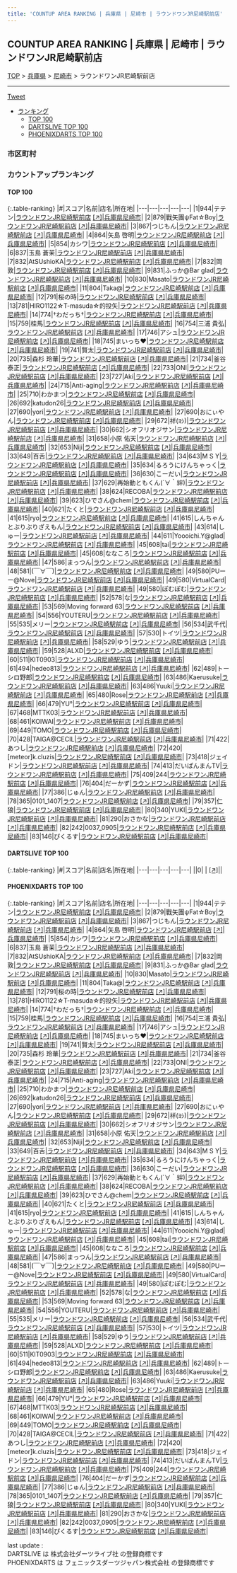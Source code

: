 ```yaml
---
title: 'COUNTUP AREA RANKING | 兵庫県 | 尼崎市 | ラウンドワンJR尼崎駅前店'
---
```

## COUNTUP AREA RANKING | 兵庫県 | 尼崎市 | ラウンドワンJR尼崎駅前店

[TOP](/darts/rank/) > [兵庫県](/darts/rank/兵庫県/) > [尼崎市](/darts/rank/兵庫県/尼崎市/) > ラウンドワンJR尼崎駅前店

___

<a href="https://twitter.com/share?ref_src=twsrc%5Etfw" data-text="COUNTUP AREA RANKING | 兵庫県尼崎市ラウンドワンJR尼崎駅前店" class="twitter-share-button" data-hashtags="DARTSLIVE,PHOENIXDARTS,darts,ダーツ" data-show-count="false">Tweet</a>

* [ランキング](#カウントアップランキング)
    * [TOP 100](#top-100)
    * [DARTSLIVE TOP 100](#dartslive-top-100)
    * [PHOENIXDARTS TOP 100](#phoenixdarts-top-100)

### 市区町村

<ul>

</ul>

### カウントアップランキング

#### TOP 100



{:.table-ranking}
|#|スコア|名前|店名|所在地|
|---|---|---|---|---|
|1|944|<span class="rank-name-pd">テテン</span>|<a href="/darts/rank/shops/9905.html">ラウンドワンJR尼崎駅前店</a> <a href="https://vs.phoenixdarts.com/jp/shop/shopDetailInfo/s_9905?s_seq=9905">[↗]</a>|<a href="/darts/rank/兵庫県/尼崎市">兵庫県尼崎市</a>|
|2|879|<span class="rank-name-pd">戰矢團ψFat☆Boy</span>|<a href="/darts/rank/shops/9905.html">ラウンドワンJR尼崎駅前店</a> <a href="https://vs.phoenixdarts.com/jp/shop/shopDetailInfo/s_9905?s_seq=9905">[↗]</a>|<a href="/darts/rank/兵庫県/尼崎市">兵庫県尼崎市</a>|
|3|867|<span class="rank-name-pd">つじもん</span>|<a href="/darts/rank/shops/9905.html">ラウンドワンJR尼崎駅前店</a> <a href="https://vs.phoenixdarts.com/jp/shop/shopDetailInfo/s_9905?s_seq=9905">[↗]</a>|<a href="/darts/rank/兵庫県/尼崎市">兵庫県尼崎市</a>|
|4|864|<span class="rank-name-pd"><span class="pro-icon-pd"></span>矢島 啓明</span>|<a href="/darts/rank/shops/9905.html">ラウンドワンJR尼崎駅前店</a> <a href="https://vs.phoenixdarts.com/jp/shop/shopDetailInfo/s_9905?s_seq=9905">[↗]</a>|<a href="/darts/rank/兵庫県/尼崎市">兵庫県尼崎市</a>|
|5|854|<span class="rank-name-pd">カシワ</span>|<a href="/darts/rank/shops/9905.html">ラウンドワンJR尼崎駅前店</a> <a href="https://vs.phoenixdarts.com/jp/shop/shopDetailInfo/s_9905?s_seq=9905">[↗]</a>|<a href="/darts/rank/兵庫県/尼崎市">兵庫県尼崎市</a>|
|6|837|<span class="rank-name-pd"><span class="pro-icon-pd"></span>玉島 蒼茉</span>|<a href="/darts/rank/shops/9905.html">ラウンドワンJR尼崎駅前店</a> <a href="https://vs.phoenixdarts.com/jp/shop/shopDetailInfo/s_9905?s_seq=9905">[↗]</a>|<a href="/darts/rank/兵庫県/尼崎市">兵庫県尼崎市</a>|
|7|832|<span class="rank-name-pd">AtSUshioKA</span>|<a href="/darts/rank/shops/9905.html">ラウンドワンJR尼崎駅前店</a> <a href="https://vs.phoenixdarts.com/jp/shop/shopDetailInfo/s_9905?s_seq=9905">[↗]</a>|<a href="/darts/rank/兵庫県/尼崎市">兵庫県尼崎市</a>|
|7|832|<span class="rank-name-pd"><span class="pro-icon-pd"></span>岡 敦</span>|<a href="/darts/rank/shops/9905.html">ラウンドワンJR尼崎駅前店</a> <a href="https://vs.phoenixdarts.com/jp/shop/shopDetailInfo/s_9905?s_seq=9905">[↗]</a>|<a href="/darts/rank/兵庫県/尼崎市">兵庫県尼崎市</a>|
|9|831|<span class="rank-name-pd">ふっか@Bar glad</span>|<a href="/darts/rank/shops/9905.html">ラウンドワンJR尼崎駅前店</a> <a href="https://vs.phoenixdarts.com/jp/shop/shopDetailInfo/s_9905?s_seq=9905">[↗]</a>|<a href="/darts/rank/兵庫県/尼崎市">兵庫県尼崎市</a>|
|10|830|<span class="rank-name-pd">Masato</span>|<a href="/darts/rank/shops/9905.html">ラウンドワンJR尼崎駅前店</a> <a href="https://vs.phoenixdarts.com/jp/shop/shopDetailInfo/s_9905?s_seq=9905">[↗]</a>|<a href="/darts/rank/兵庫県/尼崎市">兵庫県尼崎市</a>|
|11|804|<span class="rank-name-pd">Taka@</span>|<a href="/darts/rank/shops/9905.html">ラウンドワンJR尼崎駅前店</a> <a href="https://vs.phoenixdarts.com/jp/shop/shopDetailInfo/s_9905?s_seq=9905">[↗]</a>|<a href="/darts/rank/兵庫県/尼崎市">兵庫県尼崎市</a>|
|12|791|<span class="rank-name-pd">桜の時</span>|<a href="/darts/rank/shops/9905.html">ラウンドワンJR尼崎駅前店</a> <a href="https://vs.phoenixdarts.com/jp/shop/shopDetailInfo/s_9905?s_seq=9905">[↗]</a>|<a href="/darts/rank/兵庫県/尼崎市">兵庫県尼崎市</a>|
|13|781|<span class="rank-name-pd">HIRO1122☆T-masuda☆的投矢</span>|<a href="/darts/rank/shops/9905.html">ラウンドワンJR尼崎駅前店</a> <a href="https://vs.phoenixdarts.com/jp/shop/shopDetailInfo/s_9905?s_seq=9905">[↗]</a>|<a href="/darts/rank/兵庫県/尼崎市">兵庫県尼崎市</a>|
|14|774|<span class="rank-name-pd">†わだっち†</span>|<a href="/darts/rank/shops/9905.html">ラウンドワンJR尼崎駅前店</a> <a href="https://vs.phoenixdarts.com/jp/shop/shopDetailInfo/s_9905?s_seq=9905">[↗]</a>|<a href="/darts/rank/兵庫県/尼崎市">兵庫県尼崎市</a>|
|15|759|<span class="rank-name-pd">桂馬</span>|<a href="/darts/rank/shops/9905.html">ラウンドワンJR尼崎駅前店</a> <a href="https://vs.phoenixdarts.com/jp/shop/shopDetailInfo/s_9905?s_seq=9905">[↗]</a>|<a href="/darts/rank/兵庫県/尼崎市">兵庫県尼崎市</a>|
|16|754|<span class="rank-name-pd">三浦 貴弘</span>|<a href="/darts/rank/shops/9905.html">ラウンドワンJR尼崎駅前店</a> <a href="https://vs.phoenixdarts.com/jp/shop/shopDetailInfo/s_9905?s_seq=9905">[↗]</a>|<a href="/darts/rank/兵庫県/尼崎市">兵庫県尼崎市</a>|
|17|746|<span class="rank-name-pd">アシュ</span>|<a href="/darts/rank/shops/9905.html">ラウンドワンJR尼崎駅前店</a> <a href="https://vs.phoenixdarts.com/jp/shop/shopDetailInfo/s_9905?s_seq=9905">[↗]</a>|<a href="/darts/rank/兵庫県/尼崎市">兵庫県尼崎市</a>|
|18|745|<span class="rank-name-pd">まいっち❤︎</span>|<a href="/darts/rank/shops/9905.html">ラウンドワンJR尼崎駅前店</a> <a href="https://vs.phoenixdarts.com/jp/shop/shopDetailInfo/s_9905?s_seq=9905">[↗]</a>|<a href="/darts/rank/兵庫県/尼崎市">兵庫県尼崎市</a>|
|19|741|<span class="rank-name-pd">賢太</span>|<a href="/darts/rank/shops/9905.html">ラウンドワンJR尼崎駅前店</a> <a href="https://vs.phoenixdarts.com/jp/shop/shopDetailInfo/s_9905?s_seq=9905">[↗]</a>|<a href="/darts/rank/兵庫県/尼崎市">兵庫県尼崎市</a>|
|20|735|<span class="rank-name-pd"><span class="pro-icon-pd"></span>森杉  玲華</span>|<a href="/darts/rank/shops/9905.html">ラウンドワンJR尼崎駅前店</a> <a href="https://vs.phoenixdarts.com/jp/shop/shopDetailInfo/s_9905?s_seq=9905">[↗]</a>|<a href="/darts/rank/兵庫県/尼崎市">兵庫県尼崎市</a>|
|21|734|<span class="rank-name-pd">釜谷 泰正</span>|<a href="/darts/rank/shops/9905.html">ラウンドワンJR尼崎駅前店</a> <a href="https://vs.phoenixdarts.com/jp/shop/shopDetailInfo/s_9905?s_seq=9905">[↗]</a>|<a href="/darts/rank/兵庫県/尼崎市">兵庫県尼崎市</a>|
|22|733|<span class="rank-name-pd">ONI</span>|<a href="/darts/rank/shops/9905.html">ラウンドワンJR尼崎駅前店</a> <a href="https://vs.phoenixdarts.com/jp/shop/shopDetailInfo/s_9905?s_seq=9905">[↗]</a>|<a href="/darts/rank/兵庫県/尼崎市">兵庫県尼崎市</a>|
|23|727|<span class="rank-name-pd">Aki</span>|<a href="/darts/rank/shops/9905.html">ラウンドワンJR尼崎駅前店</a> <a href="https://vs.phoenixdarts.com/jp/shop/shopDetailInfo/s_9905?s_seq=9905">[↗]</a>|<a href="/darts/rank/兵庫県/尼崎市">兵庫県尼崎市</a>|
|24|715|<span class="rank-name-pd">Anti-aging</span>|<a href="/darts/rank/shops/9905.html">ラウンドワンJR尼崎駅前店</a> <a href="https://vs.phoenixdarts.com/jp/shop/shopDetailInfo/s_9905?s_seq=9905">[↗]</a>|<a href="/darts/rank/兵庫県/尼崎市">兵庫県尼崎市</a>|
|25|710|<span class="rank-name-pd">わかまつ</span>|<a href="/darts/rank/shops/9905.html">ラウンドワンJR尼崎駅前店</a> <a href="https://vs.phoenixdarts.com/jp/shop/shopDetailInfo/s_9905?s_seq=9905">[↗]</a>|<a href="/darts/rank/兵庫県/尼崎市">兵庫県尼崎市</a>|
|26|692|<span class="rank-name-pd">katudon26</span>|<a href="/darts/rank/shops/9905.html">ラウンドワンJR尼崎駅前店</a> <a href="https://vs.phoenixdarts.com/jp/shop/shopDetailInfo/s_9905?s_seq=9905">[↗]</a>|<a href="/darts/rank/兵庫県/尼崎市">兵庫県尼崎市</a>|
|27|690|<span class="rank-name-pd">yori</span>|<a href="/darts/rank/shops/9905.html">ラウンドワンJR尼崎駅前店</a> <a href="https://vs.phoenixdarts.com/jp/shop/shopDetailInfo/s_9905?s_seq=9905">[↗]</a>|<a href="/darts/rank/兵庫県/尼崎市">兵庫県尼崎市</a>|
|27|690|<span class="rank-name-pd">おにぃやん</span>|<a href="/darts/rank/shops/9905.html">ラウンドワンJR尼崎駅前店</a> <a href="https://vs.phoenixdarts.com/jp/shop/shopDetailInfo/s_9905?s_seq=9905">[↗]</a>|<a href="/darts/rank/兵庫県/尼崎市">兵庫県尼崎市</a>|
|29|672|<span class="rank-name-pd">祥(ﾖｼ)</span>|<a href="/darts/rank/shops/9905.html">ラウンドワンJR尼崎駅前店</a> <a href="https://vs.phoenixdarts.com/jp/shop/shopDetailInfo/s_9905?s_seq=9905">[↗]</a>|<a href="/darts/rank/兵庫県/尼崎市">兵庫県尼崎市</a>|
|30|662|<span class="rank-name-pd">シオフリオジサン</span>|<a href="/darts/rank/shops/9905.html">ラウンドワンJR尼崎駅前店</a> <a href="https://vs.phoenixdarts.com/jp/shop/shopDetailInfo/s_9905?s_seq=9905">[↗]</a>|<a href="/darts/rank/兵庫県/尼崎市">兵庫県尼崎市</a>|
|31|658|<span class="rank-name-pd"><span class="pro-icon-pd"></span>小原 佑天</span>|<a href="/darts/rank/shops/9905.html">ラウンドワンJR尼崎駅前店</a> <a href="https://vs.phoenixdarts.com/jp/shop/shopDetailInfo/s_9905?s_seq=9905">[↗]</a>|<a href="/darts/rank/兵庫県/尼崎市">兵庫県尼崎市</a>|
|32|653|<span class="rank-name-pd">Niji</span>|<a href="/darts/rank/shops/9905.html">ラウンドワンJR尼崎駅前店</a> <a href="https://vs.phoenixdarts.com/jp/shop/shopDetailInfo/s_9905?s_seq=9905">[↗]</a>|<a href="/darts/rank/兵庫県/尼崎市">兵庫県尼崎市</a>|
|33|649|<span class="rank-name-pd">百舌</span>|<a href="/darts/rank/shops/9905.html">ラウンドワンJR尼崎駅前店</a> <a href="https://vs.phoenixdarts.com/jp/shop/shopDetailInfo/s_9905?s_seq=9905">[↗]</a>|<a href="/darts/rank/兵庫県/尼崎市">兵庫県尼崎市</a>|
|34|643|<span class="rank-name-pd">M S Y</span>|<a href="/darts/rank/shops/9905.html">ラウンドワンJR尼崎駅前店</a> <a href="https://vs.phoenixdarts.com/jp/shop/shopDetailInfo/s_9905?s_seq=9905">[↗]</a>|<a href="/darts/rank/兵庫県/尼崎市">兵庫県尼崎市</a>|
|35|634|<span class="rank-name-pd">るろうにけんちゃっく</span>|<a href="/darts/rank/shops/9905.html">ラウンドワンJR尼崎駅前店</a> <a href="https://vs.phoenixdarts.com/jp/shop/shopDetailInfo/s_9905?s_seq=9905">[↗]</a>|<a href="/darts/rank/兵庫県/尼崎市">兵庫県尼崎市</a>|
|36|630|<span class="rank-name-pd">こーだい</span>|<a href="/darts/rank/shops/9905.html">ラウンドワンJR尼崎駅前店</a> <a href="https://vs.phoenixdarts.com/jp/shop/shopDetailInfo/s_9905?s_seq=9905">[↗]</a>|<a href="/darts/rank/兵庫県/尼崎市">兵庫県尼崎市</a>|
|37|629|<span class="rank-name-pd">再始動ともくん(´∀｀絆)</span>|<a href="/darts/rank/shops/9905.html">ラウンドワンJR尼崎駅前店</a> <a href="https://vs.phoenixdarts.com/jp/shop/shopDetailInfo/s_9905?s_seq=9905">[↗]</a>|<a href="/darts/rank/兵庫県/尼崎市">兵庫県尼崎市</a>|
|38|624|<span class="rank-name-pd">RECOBA</span>|<a href="/darts/rank/shops/9905.html">ラウンドワンJR尼崎駅前店</a> <a href="https://vs.phoenixdarts.com/jp/shop/shopDetailInfo/s_9905?s_seq=9905">[↗]</a>|<a href="/darts/rank/兵庫県/尼崎市">兵庫県尼崎市</a>|
|39|623|<span class="rank-name-pd">ひでさん@chem</span>|<a href="/darts/rank/shops/9905.html">ラウンドワンJR尼崎駅前店</a> <a href="https://vs.phoenixdarts.com/jp/shop/shopDetailInfo/s_9905?s_seq=9905">[↗]</a>|<a href="/darts/rank/兵庫県/尼崎市">兵庫県尼崎市</a>|
|40|621|<span class="rank-name-pd">たくと</span>|<a href="/darts/rank/shops/9905.html">ラウンドワンJR尼崎駅前店</a> <a href="https://vs.phoenixdarts.com/jp/shop/shopDetailInfo/s_9905?s_seq=9905">[↗]</a>|<a href="/darts/rank/兵庫県/尼崎市">兵庫県尼崎市</a>|
|41|615|<span class="rank-name-pd">ryo</span>|<a href="/darts/rank/shops/9905.html">ラウンドワンJR尼崎駅前店</a> <a href="https://vs.phoenixdarts.com/jp/shop/shopDetailInfo/s_9905?s_seq=9905">[↗]</a>|<a href="/darts/rank/兵庫県/尼崎市">兵庫県尼崎市</a>|
|41|615|<span class="rank-name-pd">しんちゃんとぶりぶりざえもん</span>|<a href="/darts/rank/shops/9905.html">ラウンドワンJR尼崎駅前店</a> <a href="https://vs.phoenixdarts.com/jp/shop/shopDetailInfo/s_9905?s_seq=9905">[↗]</a>|<a href="/darts/rank/兵庫県/尼崎市">兵庫県尼崎市</a>|
|43|614|<span class="rank-name-pd">しゅー</span>|<a href="/darts/rank/shops/9905.html">ラウンドワンJR尼崎駅前店</a> <a href="https://vs.phoenixdarts.com/jp/shop/shopDetailInfo/s_9905?s_seq=9905">[↗]</a>|<a href="/darts/rank/兵庫県/尼崎市">兵庫県尼崎市</a>|
|44|611|<span class="rank-name-pd">Yoooichi.Y@glad</span>|<a href="/darts/rank/shops/9905.html">ラウンドワンJR尼崎駅前店</a> <a href="https://vs.phoenixdarts.com/jp/shop/shopDetailInfo/s_9905?s_seq=9905">[↗]</a>|<a href="/darts/rank/兵庫県/尼崎市">兵庫県尼崎市</a>|
|45|608|<span class="rank-name-pd">tai</span>|<a href="/darts/rank/shops/9905.html">ラウンドワンJR尼崎駅前店</a> <a href="https://vs.phoenixdarts.com/jp/shop/shopDetailInfo/s_9905?s_seq=9905">[↗]</a>|<a href="/darts/rank/兵庫県/尼崎市">兵庫県尼崎市</a>|
|45|608|<span class="rank-name-pd">ななころ</span>|<a href="/darts/rank/shops/9905.html">ラウンドワンJR尼崎駅前店</a> <a href="https://vs.phoenixdarts.com/jp/shop/shopDetailInfo/s_9905?s_seq=9905">[↗]</a>|<a href="/darts/rank/兵庫県/尼崎市">兵庫県尼崎市</a>|
|47|586|<span class="rank-name-pd">まっつん</span>|<a href="/darts/rank/shops/9905.html">ラウンドワンJR尼崎駅前店</a> <a href="https://vs.phoenixdarts.com/jp/shop/shopDetailInfo/s_9905?s_seq=9905">[↗]</a>|<a href="/darts/rank/兵庫県/尼崎市">兵庫県尼崎市</a>|
|48|581|<span class="rank-name-pd">(￣∀￣)</span>|<a href="/darts/rank/shops/9905.html">ラウンドワンJR尼崎駅前店</a> <a href="https://vs.phoenixdarts.com/jp/shop/shopDetailInfo/s_9905?s_seq=9905">[↗]</a>|<a href="/darts/rank/兵庫県/尼崎市">兵庫県尼崎市</a>|
|49|580|<span class="rank-name-pd">PUーー@Nove</span>|<a href="/darts/rank/shops/9905.html">ラウンドワンJR尼崎駅前店</a> <a href="https://vs.phoenixdarts.com/jp/shop/shopDetailInfo/s_9905?s_seq=9905">[↗]</a>|<a href="/darts/rank/兵庫県/尼崎市">兵庫県尼崎市</a>|
|49|580|<span class="rank-name-pd">VirtualCard</span>|<a href="/darts/rank/shops/9905.html">ラウンドワンJR尼崎駅前店</a> <a href="https://vs.phoenixdarts.com/jp/shop/shopDetailInfo/s_9905?s_seq=9905">[↗]</a>|<a href="/darts/rank/兵庫県/尼崎市">兵庫県尼崎市</a>|
|49|580|<span class="rank-name-pd">ぽむぽむ</span>|<a href="/darts/rank/shops/9905.html">ラウンドワンJR尼崎駅前店</a> <a href="https://vs.phoenixdarts.com/jp/shop/shopDetailInfo/s_9905?s_seq=9905">[↗]</a>|<a href="/darts/rank/兵庫県/尼崎市">兵庫県尼崎市</a>|
|52|578|<span class="rank-name-pd">な</span>|<a href="/darts/rank/shops/9905.html">ラウンドワンJR尼崎駅前店</a> <a href="https://vs.phoenixdarts.com/jp/shop/shopDetailInfo/s_9905?s_seq=9905">[↗]</a>|<a href="/darts/rank/兵庫県/尼崎市">兵庫県尼崎市</a>|
|53|569|<span class="rank-name-pd">Moving forward 63</span>|<a href="/darts/rank/shops/9905.html">ラウンドワンJR尼崎駅前店</a> <a href="https://vs.phoenixdarts.com/jp/shop/shopDetailInfo/s_9905?s_seq=9905">[↗]</a>|<a href="/darts/rank/兵庫県/尼崎市">兵庫県尼崎市</a>|
|54|556|<span class="rank-name-pd">YOUTERU</span>|<a href="/darts/rank/shops/9905.html">ラウンドワンJR尼崎駅前店</a> <a href="https://vs.phoenixdarts.com/jp/shop/shopDetailInfo/s_9905?s_seq=9905">[↗]</a>|<a href="/darts/rank/兵庫県/尼崎市">兵庫県尼崎市</a>|
|55|535|<span class="rank-name-pd">メリー</span>|<a href="/darts/rank/shops/9905.html">ラウンドワンJR尼崎駅前店</a> <a href="https://vs.phoenixdarts.com/jp/shop/shopDetailInfo/s_9905?s_seq=9905">[↗]</a>|<a href="/darts/rank/兵庫県/尼崎市">兵庫県尼崎市</a>|
|56|534|<span class="rank-name-pd">武千代</span>|<a href="/darts/rank/shops/9905.html">ラウンドワンJR尼崎駅前店</a> <a href="https://vs.phoenixdarts.com/jp/shop/shopDetailInfo/s_9905?s_seq=9905">[↗]</a>|<a href="/darts/rank/兵庫県/尼崎市">兵庫県尼崎市</a>|
|57|530|<span class="rank-name-pd">トイツ</span>|<a href="/darts/rank/shops/9905.html">ラウンドワンJR尼崎駅前店</a> <a href="https://vs.phoenixdarts.com/jp/shop/shopDetailInfo/s_9905?s_seq=9905">[↗]</a>|<a href="/darts/rank/兵庫県/尼崎市">兵庫県尼崎市</a>|
|58|529|<span class="rank-name-pd">ゆう</span>|<a href="/darts/rank/shops/9905.html">ラウンドワンJR尼崎駅前店</a> <a href="https://vs.phoenixdarts.com/jp/shop/shopDetailInfo/s_9905?s_seq=9905">[↗]</a>|<a href="/darts/rank/兵庫県/尼崎市">兵庫県尼崎市</a>|
|59|528|<span class="rank-name-pd">ALXD</span>|<a href="/darts/rank/shops/9905.html">ラウンドワンJR尼崎駅前店</a> <a href="https://vs.phoenixdarts.com/jp/shop/shopDetailInfo/s_9905?s_seq=9905">[↗]</a>|<a href="/darts/rank/兵庫県/尼崎市">兵庫県尼崎市</a>|
|60|511|<span class="rank-name-pd">KIT0903</span>|<a href="/darts/rank/shops/9905.html">ラウンドワンJR尼崎駅前店</a> <a href="https://vs.phoenixdarts.com/jp/shop/shopDetailInfo/s_9905?s_seq=9905">[↗]</a>|<a href="/darts/rank/兵庫県/尼崎市">兵庫県尼崎市</a>|
|61|494|<span class="rank-name-pd">hedeo813</span>|<a href="/darts/rank/shops/9905.html">ラウンドワンJR尼崎駅前店</a> <a href="https://vs.phoenixdarts.com/jp/shop/shopDetailInfo/s_9905?s_seq=9905">[↗]</a>|<a href="/darts/rank/兵庫県/尼崎市">兵庫県尼崎市</a>|
|62|489|<span class="rank-name-pd">トーシロ野郎</span>|<a href="/darts/rank/shops/9905.html">ラウンドワンJR尼崎駅前店</a> <a href="https://vs.phoenixdarts.com/jp/shop/shopDetailInfo/s_9905?s_seq=9905">[↗]</a>|<a href="/darts/rank/兵庫県/尼崎市">兵庫県尼崎市</a>|
|63|486|<span class="rank-name-pd">Kaerusuke</span>|<a href="/darts/rank/shops/9905.html">ラウンドワンJR尼崎駅前店</a> <a href="https://vs.phoenixdarts.com/jp/shop/shopDetailInfo/s_9905?s_seq=9905">[↗]</a>|<a href="/darts/rank/兵庫県/尼崎市">兵庫県尼崎市</a>|
|63|486|<span class="rank-name-pd">Yuuki</span>|<a href="/darts/rank/shops/9905.html">ラウンドワンJR尼崎駅前店</a> <a href="https://vs.phoenixdarts.com/jp/shop/shopDetailInfo/s_9905?s_seq=9905">[↗]</a>|<a href="/darts/rank/兵庫県/尼崎市">兵庫県尼崎市</a>|
|65|480|<span class="rank-name-pd">Rose</span>|<a href="/darts/rank/shops/9905.html">ラウンドワンJR尼崎駅前店</a> <a href="https://vs.phoenixdarts.com/jp/shop/shopDetailInfo/s_9905?s_seq=9905">[↗]</a>|<a href="/darts/rank/兵庫県/尼崎市">兵庫県尼崎市</a>|
|66|479|<span class="rank-name-pd">YU°</span>|<a href="/darts/rank/shops/9905.html">ラウンドワンJR尼崎駅前店</a> <a href="https://vs.phoenixdarts.com/jp/shop/shopDetailInfo/s_9905?s_seq=9905">[↗]</a>|<a href="/darts/rank/兵庫県/尼崎市">兵庫県尼崎市</a>|
|67|468|<span class="rank-name-pd">MTTK03</span>|<a href="/darts/rank/shops/9905.html">ラウンドワンJR尼崎駅前店</a> <a href="https://vs.phoenixdarts.com/jp/shop/shopDetailInfo/s_9905?s_seq=9905">[↗]</a>|<a href="/darts/rank/兵庫県/尼崎市">兵庫県尼崎市</a>|
|68|461|<span class="rank-name-pd">KOIWAI</span>|<a href="/darts/rank/shops/9905.html">ラウンドワンJR尼崎駅前店</a> <a href="https://vs.phoenixdarts.com/jp/shop/shopDetailInfo/s_9905?s_seq=9905">[↗]</a>|<a href="/darts/rank/兵庫県/尼崎市">兵庫県尼崎市</a>|
|69|449|<span class="rank-name-pd">TOMO</span>|<a href="/darts/rank/shops/9905.html">ラウンドワンJR尼崎駅前店</a> <a href="https://vs.phoenixdarts.com/jp/shop/shopDetailInfo/s_9905?s_seq=9905">[↗]</a>|<a href="/darts/rank/兵庫県/尼崎市">兵庫県尼崎市</a>|
|70|428|<span class="rank-name-pd">TAIGA@CECIL</span>|<a href="/darts/rank/shops/9905.html">ラウンドワンJR尼崎駅前店</a> <a href="https://vs.phoenixdarts.com/jp/shop/shopDetailInfo/s_9905?s_seq=9905">[↗]</a>|<a href="/darts/rank/兵庫県/尼崎市">兵庫県尼崎市</a>|
|71|422|<span class="rank-name-pd">あつし</span>|<a href="/darts/rank/shops/9905.html">ラウンドワンJR尼崎駅前店</a> <a href="https://vs.phoenixdarts.com/jp/shop/shopDetailInfo/s_9905?s_seq=9905">[↗]</a>|<a href="/darts/rank/兵庫県/尼崎市">兵庫県尼崎市</a>|
|72|420|<span class="rank-name-pd">[meteor]k.cluzis</span>|<a href="/darts/rank/shops/9905.html">ラウンドワンJR尼崎駅前店</a> <a href="https://vs.phoenixdarts.com/jp/shop/shopDetailInfo/s_9905?s_seq=9905">[↗]</a>|<a href="/darts/rank/兵庫県/尼崎市">兵庫県尼崎市</a>|
|73|418|<span class="rank-name-pd">ジェイドン</span>|<a href="/darts/rank/shops/9905.html">ラウンドワンJR尼崎駅前店</a> <a href="https://vs.phoenixdarts.com/jp/shop/shopDetailInfo/s_9905?s_seq=9905">[↗]</a>|<a href="/darts/rank/兵庫県/尼崎市">兵庫県尼崎市</a>|
|74|413|<span class="rank-name-pd">だいぱんまんTV</span>|<a href="/darts/rank/shops/9905.html">ラウンドワンJR尼崎駅前店</a> <a href="https://vs.phoenixdarts.com/jp/shop/shopDetailInfo/s_9905?s_seq=9905">[↗]</a>|<a href="/darts/rank/兵庫県/尼崎市">兵庫県尼崎市</a>|
|75|409|<span class="rank-name-pd">244</span>|<a href="/darts/rank/shops/9905.html">ラウンドワンJR尼崎駅前店</a> <a href="https://vs.phoenixdarts.com/jp/shop/shopDetailInfo/s_9905?s_seq=9905">[↗]</a>|<a href="/darts/rank/兵庫県/尼崎市">兵庫県尼崎市</a>|
|76|404|<span class="rank-name-pd">だーかず</span>|<a href="/darts/rank/shops/9905.html">ラウンドワンJR尼崎駅前店</a> <a href="https://vs.phoenixdarts.com/jp/shop/shopDetailInfo/s_9905?s_seq=9905">[↗]</a>|<a href="/darts/rank/兵庫県/尼崎市">兵庫県尼崎市</a>|
|77|386|<span class="rank-name-pd">じゅん</span>|<a href="/darts/rank/shops/9905.html">ラウンドワンJR尼崎駅前店</a> <a href="https://vs.phoenixdarts.com/jp/shop/shopDetailInfo/s_9905?s_seq=9905">[↗]</a>|<a href="/darts/rank/兵庫県/尼崎市">兵庫県尼崎市</a>|
|78|365|<span class="rank-name-pd">0101_1407</span>|<a href="/darts/rank/shops/9905.html">ラウンドワンJR尼崎駅前店</a> <a href="https://vs.phoenixdarts.com/jp/shop/shopDetailInfo/s_9905?s_seq=9905">[↗]</a>|<a href="/darts/rank/兵庫県/尼崎市">兵庫県尼崎市</a>|
|79|357|<span class="rank-name-pd">仁狼</span>|<a href="/darts/rank/shops/9905.html">ラウンドワンJR尼崎駅前店</a> <a href="https://vs.phoenixdarts.com/jp/shop/shopDetailInfo/s_9905?s_seq=9905">[↗]</a>|<a href="/darts/rank/兵庫県/尼崎市">兵庫県尼崎市</a>|
|80|340|<span class="rank-name-pd">YUKI</span>|<a href="/darts/rank/shops/9905.html">ラウンドワンJR尼崎駅前店</a> <a href="https://vs.phoenixdarts.com/jp/shop/shopDetailInfo/s_9905?s_seq=9905">[↗]</a>|<a href="/darts/rank/兵庫県/尼崎市">兵庫県尼崎市</a>|
|81|290|<span class="rank-name-pd">おさかな</span>|<a href="/darts/rank/shops/9905.html">ラウンドワンJR尼崎駅前店</a> <a href="https://vs.phoenixdarts.com/jp/shop/shopDetailInfo/s_9905?s_seq=9905">[↗]</a>|<a href="/darts/rank/兵庫県/尼崎市">兵庫県尼崎市</a>|
|82|242|<span class="rank-name-pd">0037_0905</span>|<a href="/darts/rank/shops/9905.html">ラウンドワンJR尼崎駅前店</a> <a href="https://vs.phoenixdarts.com/jp/shop/shopDetailInfo/s_9905?s_seq=9905">[↗]</a>|<a href="/darts/rank/兵庫県/尼崎市">兵庫県尼崎市</a>|
|83|146|<span class="rank-name-pd">ぴくるす</span>|<a href="/darts/rank/shops/9905.html">ラウンドワンJR尼崎駅前店</a> <a href="https://vs.phoenixdarts.com/jp/shop/shopDetailInfo/s_9905?s_seq=9905">[↗]</a>|<a href="/darts/rank/兵庫県/尼崎市">兵庫県尼崎市</a>|


#### DARTSLIVE TOP 100



{:.table-ranking}
|#|スコア|名前|店名|所在地|
|---|---|---|---|---|
||0|<span class="rank-name-dl"> </span>|<a href="/darts/rank/shops/.html"></a> <a href="">[↗]</a>|<a href="/darts/rank//"></a>|


#### PHOENIXDARTS TOP 100



{:.table-ranking}
|#|スコア|名前|店名|所在地|
|---|---|---|---|---|
|1|944|<span class="rank-name-pd">テテン</span>|<a href="/darts/rank/shops/9905.html">ラウンドワンJR尼崎駅前店</a> <a href="https://vs.phoenixdarts.com/jp/shop/shopDetailInfo/s_9905?s_seq=9905">[↗]</a>|<a href="/darts/rank/兵庫県/尼崎市">兵庫県尼崎市</a>|
|2|879|<span class="rank-name-pd">戰矢團ψFat☆Boy</span>|<a href="/darts/rank/shops/9905.html">ラウンドワンJR尼崎駅前店</a> <a href="https://vs.phoenixdarts.com/jp/shop/shopDetailInfo/s_9905?s_seq=9905">[↗]</a>|<a href="/darts/rank/兵庫県/尼崎市">兵庫県尼崎市</a>|
|3|867|<span class="rank-name-pd">つじもん</span>|<a href="/darts/rank/shops/9905.html">ラウンドワンJR尼崎駅前店</a> <a href="https://vs.phoenixdarts.com/jp/shop/shopDetailInfo/s_9905?s_seq=9905">[↗]</a>|<a href="/darts/rank/兵庫県/尼崎市">兵庫県尼崎市</a>|
|4|864|<span class="rank-name-pd"><span class="pro-icon-pd"></span>矢島 啓明</span>|<a href="/darts/rank/shops/9905.html">ラウンドワンJR尼崎駅前店</a> <a href="https://vs.phoenixdarts.com/jp/shop/shopDetailInfo/s_9905?s_seq=9905">[↗]</a>|<a href="/darts/rank/兵庫県/尼崎市">兵庫県尼崎市</a>|
|5|854|<span class="rank-name-pd">カシワ</span>|<a href="/darts/rank/shops/9905.html">ラウンドワンJR尼崎駅前店</a> <a href="https://vs.phoenixdarts.com/jp/shop/shopDetailInfo/s_9905?s_seq=9905">[↗]</a>|<a href="/darts/rank/兵庫県/尼崎市">兵庫県尼崎市</a>|
|6|837|<span class="rank-name-pd"><span class="pro-icon-pd"></span>玉島 蒼茉</span>|<a href="/darts/rank/shops/9905.html">ラウンドワンJR尼崎駅前店</a> <a href="https://vs.phoenixdarts.com/jp/shop/shopDetailInfo/s_9905?s_seq=9905">[↗]</a>|<a href="/darts/rank/兵庫県/尼崎市">兵庫県尼崎市</a>|
|7|832|<span class="rank-name-pd">AtSUshioKA</span>|<a href="/darts/rank/shops/9905.html">ラウンドワンJR尼崎駅前店</a> <a href="https://vs.phoenixdarts.com/jp/shop/shopDetailInfo/s_9905?s_seq=9905">[↗]</a>|<a href="/darts/rank/兵庫県/尼崎市">兵庫県尼崎市</a>|
|7|832|<span class="rank-name-pd"><span class="pro-icon-pd"></span>岡 敦</span>|<a href="/darts/rank/shops/9905.html">ラウンドワンJR尼崎駅前店</a> <a href="https://vs.phoenixdarts.com/jp/shop/shopDetailInfo/s_9905?s_seq=9905">[↗]</a>|<a href="/darts/rank/兵庫県/尼崎市">兵庫県尼崎市</a>|
|9|831|<span class="rank-name-pd">ふっか@Bar glad</span>|<a href="/darts/rank/shops/9905.html">ラウンドワンJR尼崎駅前店</a> <a href="https://vs.phoenixdarts.com/jp/shop/shopDetailInfo/s_9905?s_seq=9905">[↗]</a>|<a href="/darts/rank/兵庫県/尼崎市">兵庫県尼崎市</a>|
|10|830|<span class="rank-name-pd">Masato</span>|<a href="/darts/rank/shops/9905.html">ラウンドワンJR尼崎駅前店</a> <a href="https://vs.phoenixdarts.com/jp/shop/shopDetailInfo/s_9905?s_seq=9905">[↗]</a>|<a href="/darts/rank/兵庫県/尼崎市">兵庫県尼崎市</a>|
|11|804|<span class="rank-name-pd">Taka@</span>|<a href="/darts/rank/shops/9905.html">ラウンドワンJR尼崎駅前店</a> <a href="https://vs.phoenixdarts.com/jp/shop/shopDetailInfo/s_9905?s_seq=9905">[↗]</a>|<a href="/darts/rank/兵庫県/尼崎市">兵庫県尼崎市</a>|
|12|791|<span class="rank-name-pd">桜の時</span>|<a href="/darts/rank/shops/9905.html">ラウンドワンJR尼崎駅前店</a> <a href="https://vs.phoenixdarts.com/jp/shop/shopDetailInfo/s_9905?s_seq=9905">[↗]</a>|<a href="/darts/rank/兵庫県/尼崎市">兵庫県尼崎市</a>|
|13|781|<span class="rank-name-pd">HIRO1122☆T-masuda☆的投矢</span>|<a href="/darts/rank/shops/9905.html">ラウンドワンJR尼崎駅前店</a> <a href="https://vs.phoenixdarts.com/jp/shop/shopDetailInfo/s_9905?s_seq=9905">[↗]</a>|<a href="/darts/rank/兵庫県/尼崎市">兵庫県尼崎市</a>|
|14|774|<span class="rank-name-pd">†わだっち†</span>|<a href="/darts/rank/shops/9905.html">ラウンドワンJR尼崎駅前店</a> <a href="https://vs.phoenixdarts.com/jp/shop/shopDetailInfo/s_9905?s_seq=9905">[↗]</a>|<a href="/darts/rank/兵庫県/尼崎市">兵庫県尼崎市</a>|
|15|759|<span class="rank-name-pd">桂馬</span>|<a href="/darts/rank/shops/9905.html">ラウンドワンJR尼崎駅前店</a> <a href="https://vs.phoenixdarts.com/jp/shop/shopDetailInfo/s_9905?s_seq=9905">[↗]</a>|<a href="/darts/rank/兵庫県/尼崎市">兵庫県尼崎市</a>|
|16|754|<span class="rank-name-pd">三浦 貴弘</span>|<a href="/darts/rank/shops/9905.html">ラウンドワンJR尼崎駅前店</a> <a href="https://vs.phoenixdarts.com/jp/shop/shopDetailInfo/s_9905?s_seq=9905">[↗]</a>|<a href="/darts/rank/兵庫県/尼崎市">兵庫県尼崎市</a>|
|17|746|<span class="rank-name-pd">アシュ</span>|<a href="/darts/rank/shops/9905.html">ラウンドワンJR尼崎駅前店</a> <a href="https://vs.phoenixdarts.com/jp/shop/shopDetailInfo/s_9905?s_seq=9905">[↗]</a>|<a href="/darts/rank/兵庫県/尼崎市">兵庫県尼崎市</a>|
|18|745|<span class="rank-name-pd">まいっち❤︎</span>|<a href="/darts/rank/shops/9905.html">ラウンドワンJR尼崎駅前店</a> <a href="https://vs.phoenixdarts.com/jp/shop/shopDetailInfo/s_9905?s_seq=9905">[↗]</a>|<a href="/darts/rank/兵庫県/尼崎市">兵庫県尼崎市</a>|
|19|741|<span class="rank-name-pd">賢太</span>|<a href="/darts/rank/shops/9905.html">ラウンドワンJR尼崎駅前店</a> <a href="https://vs.phoenixdarts.com/jp/shop/shopDetailInfo/s_9905?s_seq=9905">[↗]</a>|<a href="/darts/rank/兵庫県/尼崎市">兵庫県尼崎市</a>|
|20|735|<span class="rank-name-pd"><span class="pro-icon-pd"></span>森杉  玲華</span>|<a href="/darts/rank/shops/9905.html">ラウンドワンJR尼崎駅前店</a> <a href="https://vs.phoenixdarts.com/jp/shop/shopDetailInfo/s_9905?s_seq=9905">[↗]</a>|<a href="/darts/rank/兵庫県/尼崎市">兵庫県尼崎市</a>|
|21|734|<span class="rank-name-pd">釜谷 泰正</span>|<a href="/darts/rank/shops/9905.html">ラウンドワンJR尼崎駅前店</a> <a href="https://vs.phoenixdarts.com/jp/shop/shopDetailInfo/s_9905?s_seq=9905">[↗]</a>|<a href="/darts/rank/兵庫県/尼崎市">兵庫県尼崎市</a>|
|22|733|<span class="rank-name-pd">ONI</span>|<a href="/darts/rank/shops/9905.html">ラウンドワンJR尼崎駅前店</a> <a href="https://vs.phoenixdarts.com/jp/shop/shopDetailInfo/s_9905?s_seq=9905">[↗]</a>|<a href="/darts/rank/兵庫県/尼崎市">兵庫県尼崎市</a>|
|23|727|<span class="rank-name-pd">Aki</span>|<a href="/darts/rank/shops/9905.html">ラウンドワンJR尼崎駅前店</a> <a href="https://vs.phoenixdarts.com/jp/shop/shopDetailInfo/s_9905?s_seq=9905">[↗]</a>|<a href="/darts/rank/兵庫県/尼崎市">兵庫県尼崎市</a>|
|24|715|<span class="rank-name-pd">Anti-aging</span>|<a href="/darts/rank/shops/9905.html">ラウンドワンJR尼崎駅前店</a> <a href="https://vs.phoenixdarts.com/jp/shop/shopDetailInfo/s_9905?s_seq=9905">[↗]</a>|<a href="/darts/rank/兵庫県/尼崎市">兵庫県尼崎市</a>|
|25|710|<span class="rank-name-pd">わかまつ</span>|<a href="/darts/rank/shops/9905.html">ラウンドワンJR尼崎駅前店</a> <a href="https://vs.phoenixdarts.com/jp/shop/shopDetailInfo/s_9905?s_seq=9905">[↗]</a>|<a href="/darts/rank/兵庫県/尼崎市">兵庫県尼崎市</a>|
|26|692|<span class="rank-name-pd">katudon26</span>|<a href="/darts/rank/shops/9905.html">ラウンドワンJR尼崎駅前店</a> <a href="https://vs.phoenixdarts.com/jp/shop/shopDetailInfo/s_9905?s_seq=9905">[↗]</a>|<a href="/darts/rank/兵庫県/尼崎市">兵庫県尼崎市</a>|
|27|690|<span class="rank-name-pd">yori</span>|<a href="/darts/rank/shops/9905.html">ラウンドワンJR尼崎駅前店</a> <a href="https://vs.phoenixdarts.com/jp/shop/shopDetailInfo/s_9905?s_seq=9905">[↗]</a>|<a href="/darts/rank/兵庫県/尼崎市">兵庫県尼崎市</a>|
|27|690|<span class="rank-name-pd">おにぃやん</span>|<a href="/darts/rank/shops/9905.html">ラウンドワンJR尼崎駅前店</a> <a href="https://vs.phoenixdarts.com/jp/shop/shopDetailInfo/s_9905?s_seq=9905">[↗]</a>|<a href="/darts/rank/兵庫県/尼崎市">兵庫県尼崎市</a>|
|29|672|<span class="rank-name-pd">祥(ﾖｼ)</span>|<a href="/darts/rank/shops/9905.html">ラウンドワンJR尼崎駅前店</a> <a href="https://vs.phoenixdarts.com/jp/shop/shopDetailInfo/s_9905?s_seq=9905">[↗]</a>|<a href="/darts/rank/兵庫県/尼崎市">兵庫県尼崎市</a>|
|30|662|<span class="rank-name-pd">シオフリオジサン</span>|<a href="/darts/rank/shops/9905.html">ラウンドワンJR尼崎駅前店</a> <a href="https://vs.phoenixdarts.com/jp/shop/shopDetailInfo/s_9905?s_seq=9905">[↗]</a>|<a href="/darts/rank/兵庫県/尼崎市">兵庫県尼崎市</a>|
|31|658|<span class="rank-name-pd"><span class="pro-icon-pd"></span>小原 佑天</span>|<a href="/darts/rank/shops/9905.html">ラウンドワンJR尼崎駅前店</a> <a href="https://vs.phoenixdarts.com/jp/shop/shopDetailInfo/s_9905?s_seq=9905">[↗]</a>|<a href="/darts/rank/兵庫県/尼崎市">兵庫県尼崎市</a>|
|32|653|<span class="rank-name-pd">Niji</span>|<a href="/darts/rank/shops/9905.html">ラウンドワンJR尼崎駅前店</a> <a href="https://vs.phoenixdarts.com/jp/shop/shopDetailInfo/s_9905?s_seq=9905">[↗]</a>|<a href="/darts/rank/兵庫県/尼崎市">兵庫県尼崎市</a>|
|33|649|<span class="rank-name-pd">百舌</span>|<a href="/darts/rank/shops/9905.html">ラウンドワンJR尼崎駅前店</a> <a href="https://vs.phoenixdarts.com/jp/shop/shopDetailInfo/s_9905?s_seq=9905">[↗]</a>|<a href="/darts/rank/兵庫県/尼崎市">兵庫県尼崎市</a>|
|34|643|<span class="rank-name-pd">M S Y</span>|<a href="/darts/rank/shops/9905.html">ラウンドワンJR尼崎駅前店</a> <a href="https://vs.phoenixdarts.com/jp/shop/shopDetailInfo/s_9905?s_seq=9905">[↗]</a>|<a href="/darts/rank/兵庫県/尼崎市">兵庫県尼崎市</a>|
|35|634|<span class="rank-name-pd">るろうにけんちゃっく</span>|<a href="/darts/rank/shops/9905.html">ラウンドワンJR尼崎駅前店</a> <a href="https://vs.phoenixdarts.com/jp/shop/shopDetailInfo/s_9905?s_seq=9905">[↗]</a>|<a href="/darts/rank/兵庫県/尼崎市">兵庫県尼崎市</a>|
|36|630|<span class="rank-name-pd">こーだい</span>|<a href="/darts/rank/shops/9905.html">ラウンドワンJR尼崎駅前店</a> <a href="https://vs.phoenixdarts.com/jp/shop/shopDetailInfo/s_9905?s_seq=9905">[↗]</a>|<a href="/darts/rank/兵庫県/尼崎市">兵庫県尼崎市</a>|
|37|629|<span class="rank-name-pd">再始動ともくん(´∀｀絆)</span>|<a href="/darts/rank/shops/9905.html">ラウンドワンJR尼崎駅前店</a> <a href="https://vs.phoenixdarts.com/jp/shop/shopDetailInfo/s_9905?s_seq=9905">[↗]</a>|<a href="/darts/rank/兵庫県/尼崎市">兵庫県尼崎市</a>|
|38|624|<span class="rank-name-pd">RECOBA</span>|<a href="/darts/rank/shops/9905.html">ラウンドワンJR尼崎駅前店</a> <a href="https://vs.phoenixdarts.com/jp/shop/shopDetailInfo/s_9905?s_seq=9905">[↗]</a>|<a href="/darts/rank/兵庫県/尼崎市">兵庫県尼崎市</a>|
|39|623|<span class="rank-name-pd">ひでさん@chem</span>|<a href="/darts/rank/shops/9905.html">ラウンドワンJR尼崎駅前店</a> <a href="https://vs.phoenixdarts.com/jp/shop/shopDetailInfo/s_9905?s_seq=9905">[↗]</a>|<a href="/darts/rank/兵庫県/尼崎市">兵庫県尼崎市</a>|
|40|621|<span class="rank-name-pd">たくと</span>|<a href="/darts/rank/shops/9905.html">ラウンドワンJR尼崎駅前店</a> <a href="https://vs.phoenixdarts.com/jp/shop/shopDetailInfo/s_9905?s_seq=9905">[↗]</a>|<a href="/darts/rank/兵庫県/尼崎市">兵庫県尼崎市</a>|
|41|615|<span class="rank-name-pd">ryo</span>|<a href="/darts/rank/shops/9905.html">ラウンドワンJR尼崎駅前店</a> <a href="https://vs.phoenixdarts.com/jp/shop/shopDetailInfo/s_9905?s_seq=9905">[↗]</a>|<a href="/darts/rank/兵庫県/尼崎市">兵庫県尼崎市</a>|
|41|615|<span class="rank-name-pd">しんちゃんとぶりぶりざえもん</span>|<a href="/darts/rank/shops/9905.html">ラウンドワンJR尼崎駅前店</a> <a href="https://vs.phoenixdarts.com/jp/shop/shopDetailInfo/s_9905?s_seq=9905">[↗]</a>|<a href="/darts/rank/兵庫県/尼崎市">兵庫県尼崎市</a>|
|43|614|<span class="rank-name-pd">しゅー</span>|<a href="/darts/rank/shops/9905.html">ラウンドワンJR尼崎駅前店</a> <a href="https://vs.phoenixdarts.com/jp/shop/shopDetailInfo/s_9905?s_seq=9905">[↗]</a>|<a href="/darts/rank/兵庫県/尼崎市">兵庫県尼崎市</a>|
|44|611|<span class="rank-name-pd">Yoooichi.Y@glad</span>|<a href="/darts/rank/shops/9905.html">ラウンドワンJR尼崎駅前店</a> <a href="https://vs.phoenixdarts.com/jp/shop/shopDetailInfo/s_9905?s_seq=9905">[↗]</a>|<a href="/darts/rank/兵庫県/尼崎市">兵庫県尼崎市</a>|
|45|608|<span class="rank-name-pd">tai</span>|<a href="/darts/rank/shops/9905.html">ラウンドワンJR尼崎駅前店</a> <a href="https://vs.phoenixdarts.com/jp/shop/shopDetailInfo/s_9905?s_seq=9905">[↗]</a>|<a href="/darts/rank/兵庫県/尼崎市">兵庫県尼崎市</a>|
|45|608|<span class="rank-name-pd">ななころ</span>|<a href="/darts/rank/shops/9905.html">ラウンドワンJR尼崎駅前店</a> <a href="https://vs.phoenixdarts.com/jp/shop/shopDetailInfo/s_9905?s_seq=9905">[↗]</a>|<a href="/darts/rank/兵庫県/尼崎市">兵庫県尼崎市</a>|
|47|586|<span class="rank-name-pd">まっつん</span>|<a href="/darts/rank/shops/9905.html">ラウンドワンJR尼崎駅前店</a> <a href="https://vs.phoenixdarts.com/jp/shop/shopDetailInfo/s_9905?s_seq=9905">[↗]</a>|<a href="/darts/rank/兵庫県/尼崎市">兵庫県尼崎市</a>|
|48|581|<span class="rank-name-pd">(￣∀￣)</span>|<a href="/darts/rank/shops/9905.html">ラウンドワンJR尼崎駅前店</a> <a href="https://vs.phoenixdarts.com/jp/shop/shopDetailInfo/s_9905?s_seq=9905">[↗]</a>|<a href="/darts/rank/兵庫県/尼崎市">兵庫県尼崎市</a>|
|49|580|<span class="rank-name-pd">PUーー@Nove</span>|<a href="/darts/rank/shops/9905.html">ラウンドワンJR尼崎駅前店</a> <a href="https://vs.phoenixdarts.com/jp/shop/shopDetailInfo/s_9905?s_seq=9905">[↗]</a>|<a href="/darts/rank/兵庫県/尼崎市">兵庫県尼崎市</a>|
|49|580|<span class="rank-name-pd">VirtualCard</span>|<a href="/darts/rank/shops/9905.html">ラウンドワンJR尼崎駅前店</a> <a href="https://vs.phoenixdarts.com/jp/shop/shopDetailInfo/s_9905?s_seq=9905">[↗]</a>|<a href="/darts/rank/兵庫県/尼崎市">兵庫県尼崎市</a>|
|49|580|<span class="rank-name-pd">ぽむぽむ</span>|<a href="/darts/rank/shops/9905.html">ラウンドワンJR尼崎駅前店</a> <a href="https://vs.phoenixdarts.com/jp/shop/shopDetailInfo/s_9905?s_seq=9905">[↗]</a>|<a href="/darts/rank/兵庫県/尼崎市">兵庫県尼崎市</a>|
|52|578|<span class="rank-name-pd">な</span>|<a href="/darts/rank/shops/9905.html">ラウンドワンJR尼崎駅前店</a> <a href="https://vs.phoenixdarts.com/jp/shop/shopDetailInfo/s_9905?s_seq=9905">[↗]</a>|<a href="/darts/rank/兵庫県/尼崎市">兵庫県尼崎市</a>|
|53|569|<span class="rank-name-pd">Moving forward 63</span>|<a href="/darts/rank/shops/9905.html">ラウンドワンJR尼崎駅前店</a> <a href="https://vs.phoenixdarts.com/jp/shop/shopDetailInfo/s_9905?s_seq=9905">[↗]</a>|<a href="/darts/rank/兵庫県/尼崎市">兵庫県尼崎市</a>|
|54|556|<span class="rank-name-pd">YOUTERU</span>|<a href="/darts/rank/shops/9905.html">ラウンドワンJR尼崎駅前店</a> <a href="https://vs.phoenixdarts.com/jp/shop/shopDetailInfo/s_9905?s_seq=9905">[↗]</a>|<a href="/darts/rank/兵庫県/尼崎市">兵庫県尼崎市</a>|
|55|535|<span class="rank-name-pd">メリー</span>|<a href="/darts/rank/shops/9905.html">ラウンドワンJR尼崎駅前店</a> <a href="https://vs.phoenixdarts.com/jp/shop/shopDetailInfo/s_9905?s_seq=9905">[↗]</a>|<a href="/darts/rank/兵庫県/尼崎市">兵庫県尼崎市</a>|
|56|534|<span class="rank-name-pd">武千代</span>|<a href="/darts/rank/shops/9905.html">ラウンドワンJR尼崎駅前店</a> <a href="https://vs.phoenixdarts.com/jp/shop/shopDetailInfo/s_9905?s_seq=9905">[↗]</a>|<a href="/darts/rank/兵庫県/尼崎市">兵庫県尼崎市</a>|
|57|530|<span class="rank-name-pd">トイツ</span>|<a href="/darts/rank/shops/9905.html">ラウンドワンJR尼崎駅前店</a> <a href="https://vs.phoenixdarts.com/jp/shop/shopDetailInfo/s_9905?s_seq=9905">[↗]</a>|<a href="/darts/rank/兵庫県/尼崎市">兵庫県尼崎市</a>|
|58|529|<span class="rank-name-pd">ゆう</span>|<a href="/darts/rank/shops/9905.html">ラウンドワンJR尼崎駅前店</a> <a href="https://vs.phoenixdarts.com/jp/shop/shopDetailInfo/s_9905?s_seq=9905">[↗]</a>|<a href="/darts/rank/兵庫県/尼崎市">兵庫県尼崎市</a>|
|59|528|<span class="rank-name-pd">ALXD</span>|<a href="/darts/rank/shops/9905.html">ラウンドワンJR尼崎駅前店</a> <a href="https://vs.phoenixdarts.com/jp/shop/shopDetailInfo/s_9905?s_seq=9905">[↗]</a>|<a href="/darts/rank/兵庫県/尼崎市">兵庫県尼崎市</a>|
|60|511|<span class="rank-name-pd">KIT0903</span>|<a href="/darts/rank/shops/9905.html">ラウンドワンJR尼崎駅前店</a> <a href="https://vs.phoenixdarts.com/jp/shop/shopDetailInfo/s_9905?s_seq=9905">[↗]</a>|<a href="/darts/rank/兵庫県/尼崎市">兵庫県尼崎市</a>|
|61|494|<span class="rank-name-pd">hedeo813</span>|<a href="/darts/rank/shops/9905.html">ラウンドワンJR尼崎駅前店</a> <a href="https://vs.phoenixdarts.com/jp/shop/shopDetailInfo/s_9905?s_seq=9905">[↗]</a>|<a href="/darts/rank/兵庫県/尼崎市">兵庫県尼崎市</a>|
|62|489|<span class="rank-name-pd">トーシロ野郎</span>|<a href="/darts/rank/shops/9905.html">ラウンドワンJR尼崎駅前店</a> <a href="https://vs.phoenixdarts.com/jp/shop/shopDetailInfo/s_9905?s_seq=9905">[↗]</a>|<a href="/darts/rank/兵庫県/尼崎市">兵庫県尼崎市</a>|
|63|486|<span class="rank-name-pd">Kaerusuke</span>|<a href="/darts/rank/shops/9905.html">ラウンドワンJR尼崎駅前店</a> <a href="https://vs.phoenixdarts.com/jp/shop/shopDetailInfo/s_9905?s_seq=9905">[↗]</a>|<a href="/darts/rank/兵庫県/尼崎市">兵庫県尼崎市</a>|
|63|486|<span class="rank-name-pd">Yuuki</span>|<a href="/darts/rank/shops/9905.html">ラウンドワンJR尼崎駅前店</a> <a href="https://vs.phoenixdarts.com/jp/shop/shopDetailInfo/s_9905?s_seq=9905">[↗]</a>|<a href="/darts/rank/兵庫県/尼崎市">兵庫県尼崎市</a>|
|65|480|<span class="rank-name-pd">Rose</span>|<a href="/darts/rank/shops/9905.html">ラウンドワンJR尼崎駅前店</a> <a href="https://vs.phoenixdarts.com/jp/shop/shopDetailInfo/s_9905?s_seq=9905">[↗]</a>|<a href="/darts/rank/兵庫県/尼崎市">兵庫県尼崎市</a>|
|66|479|<span class="rank-name-pd">YU°</span>|<a href="/darts/rank/shops/9905.html">ラウンドワンJR尼崎駅前店</a> <a href="https://vs.phoenixdarts.com/jp/shop/shopDetailInfo/s_9905?s_seq=9905">[↗]</a>|<a href="/darts/rank/兵庫県/尼崎市">兵庫県尼崎市</a>|
|67|468|<span class="rank-name-pd">MTTK03</span>|<a href="/darts/rank/shops/9905.html">ラウンドワンJR尼崎駅前店</a> <a href="https://vs.phoenixdarts.com/jp/shop/shopDetailInfo/s_9905?s_seq=9905">[↗]</a>|<a href="/darts/rank/兵庫県/尼崎市">兵庫県尼崎市</a>|
|68|461|<span class="rank-name-pd">KOIWAI</span>|<a href="/darts/rank/shops/9905.html">ラウンドワンJR尼崎駅前店</a> <a href="https://vs.phoenixdarts.com/jp/shop/shopDetailInfo/s_9905?s_seq=9905">[↗]</a>|<a href="/darts/rank/兵庫県/尼崎市">兵庫県尼崎市</a>|
|69|449|<span class="rank-name-pd">TOMO</span>|<a href="/darts/rank/shops/9905.html">ラウンドワンJR尼崎駅前店</a> <a href="https://vs.phoenixdarts.com/jp/shop/shopDetailInfo/s_9905?s_seq=9905">[↗]</a>|<a href="/darts/rank/兵庫県/尼崎市">兵庫県尼崎市</a>|
|70|428|<span class="rank-name-pd">TAIGA@CECIL</span>|<a href="/darts/rank/shops/9905.html">ラウンドワンJR尼崎駅前店</a> <a href="https://vs.phoenixdarts.com/jp/shop/shopDetailInfo/s_9905?s_seq=9905">[↗]</a>|<a href="/darts/rank/兵庫県/尼崎市">兵庫県尼崎市</a>|
|71|422|<span class="rank-name-pd">あつし</span>|<a href="/darts/rank/shops/9905.html">ラウンドワンJR尼崎駅前店</a> <a href="https://vs.phoenixdarts.com/jp/shop/shopDetailInfo/s_9905?s_seq=9905">[↗]</a>|<a href="/darts/rank/兵庫県/尼崎市">兵庫県尼崎市</a>|
|72|420|<span class="rank-name-pd">[meteor]k.cluzis</span>|<a href="/darts/rank/shops/9905.html">ラウンドワンJR尼崎駅前店</a> <a href="https://vs.phoenixdarts.com/jp/shop/shopDetailInfo/s_9905?s_seq=9905">[↗]</a>|<a href="/darts/rank/兵庫県/尼崎市">兵庫県尼崎市</a>|
|73|418|<span class="rank-name-pd">ジェイドン</span>|<a href="/darts/rank/shops/9905.html">ラウンドワンJR尼崎駅前店</a> <a href="https://vs.phoenixdarts.com/jp/shop/shopDetailInfo/s_9905?s_seq=9905">[↗]</a>|<a href="/darts/rank/兵庫県/尼崎市">兵庫県尼崎市</a>|
|74|413|<span class="rank-name-pd">だいぱんまんTV</span>|<a href="/darts/rank/shops/9905.html">ラウンドワンJR尼崎駅前店</a> <a href="https://vs.phoenixdarts.com/jp/shop/shopDetailInfo/s_9905?s_seq=9905">[↗]</a>|<a href="/darts/rank/兵庫県/尼崎市">兵庫県尼崎市</a>|
|75|409|<span class="rank-name-pd">244</span>|<a href="/darts/rank/shops/9905.html">ラウンドワンJR尼崎駅前店</a> <a href="https://vs.phoenixdarts.com/jp/shop/shopDetailInfo/s_9905?s_seq=9905">[↗]</a>|<a href="/darts/rank/兵庫県/尼崎市">兵庫県尼崎市</a>|
|76|404|<span class="rank-name-pd">だーかず</span>|<a href="/darts/rank/shops/9905.html">ラウンドワンJR尼崎駅前店</a> <a href="https://vs.phoenixdarts.com/jp/shop/shopDetailInfo/s_9905?s_seq=9905">[↗]</a>|<a href="/darts/rank/兵庫県/尼崎市">兵庫県尼崎市</a>|
|77|386|<span class="rank-name-pd">じゅん</span>|<a href="/darts/rank/shops/9905.html">ラウンドワンJR尼崎駅前店</a> <a href="https://vs.phoenixdarts.com/jp/shop/shopDetailInfo/s_9905?s_seq=9905">[↗]</a>|<a href="/darts/rank/兵庫県/尼崎市">兵庫県尼崎市</a>|
|78|365|<span class="rank-name-pd">0101_1407</span>|<a href="/darts/rank/shops/9905.html">ラウンドワンJR尼崎駅前店</a> <a href="https://vs.phoenixdarts.com/jp/shop/shopDetailInfo/s_9905?s_seq=9905">[↗]</a>|<a href="/darts/rank/兵庫県/尼崎市">兵庫県尼崎市</a>|
|79|357|<span class="rank-name-pd">仁狼</span>|<a href="/darts/rank/shops/9905.html">ラウンドワンJR尼崎駅前店</a> <a href="https://vs.phoenixdarts.com/jp/shop/shopDetailInfo/s_9905?s_seq=9905">[↗]</a>|<a href="/darts/rank/兵庫県/尼崎市">兵庫県尼崎市</a>|
|80|340|<span class="rank-name-pd">YUKI</span>|<a href="/darts/rank/shops/9905.html">ラウンドワンJR尼崎駅前店</a> <a href="https://vs.phoenixdarts.com/jp/shop/shopDetailInfo/s_9905?s_seq=9905">[↗]</a>|<a href="/darts/rank/兵庫県/尼崎市">兵庫県尼崎市</a>|
|81|290|<span class="rank-name-pd">おさかな</span>|<a href="/darts/rank/shops/9905.html">ラウンドワンJR尼崎駅前店</a> <a href="https://vs.phoenixdarts.com/jp/shop/shopDetailInfo/s_9905?s_seq=9905">[↗]</a>|<a href="/darts/rank/兵庫県/尼崎市">兵庫県尼崎市</a>|
|82|242|<span class="rank-name-pd">0037_0905</span>|<a href="/darts/rank/shops/9905.html">ラウンドワンJR尼崎駅前店</a> <a href="https://vs.phoenixdarts.com/jp/shop/shopDetailInfo/s_9905?s_seq=9905">[↗]</a>|<a href="/darts/rank/兵庫県/尼崎市">兵庫県尼崎市</a>|
|83|146|<span class="rank-name-pd">ぴくるす</span>|<a href="/darts/rank/shops/9905.html">ラウンドワンJR尼崎駅前店</a> <a href="https://vs.phoenixdarts.com/jp/shop/shopDetailInfo/s_9905?s_seq=9905">[↗]</a>|<a href="/darts/rank/兵庫県/尼崎市">兵庫県尼崎市</a>|


<div class="footer border-top border-gray-light mt-5 pt-3 text-right text-gray">
    last update : <span style="font-weight: italic" id="foot_last_modified"></span><br />
    DARTSLIVE は 株式会社ダーツライブ社 の登録商標です<br />
    PHOENIXDARTS は フェニックスダーツジャパン株式会社 の登録商標です<br />
</div>

<script src="https://cdnjs.cloudflare.com/ajax/libs/jquery.tablesorter/2.31.3/js/jquery.tablesorter.min.js" integrity="sha512-qzgd5cYSZcosqpzpn7zF2ZId8f/8CHmFKZ8j7mU4OUXTNRd5g+ZHBPsgKEwoqxCtdQvExE5LprwwPAgoicguNg==" crossorigin="anonymous" referrerpolicy="no-referrer"></script>
<link rel="stylesheet" href="https://cdnjs.cloudflare.com/ajax/libs/jquery.tablesorter/2.31.3/css/theme.default.min.css" integrity="sha512-wghhOJkjQX0Lh3NSWvNKeZ0ZpNn+SPVXX1Qyc9OCaogADktxrBiBdKGDoqVUOyhStvMBmJQ8ZdMHiR3wuEq8+w==" crossorigin="anonymous" referrerpolicy="no-referrer" />
<script>
$(function() {
    $(".table-ranking").tablesorter({sortList:[[0, 0]]});
    $("#foot_last_modified").text(formatDate(new Date(document.lastModified), 'yyyy-MM-dd HH:mm:ss'));
});
</script>

<script async src="https://platform.twitter.com/widgets.js" charset="utf-8"></script>